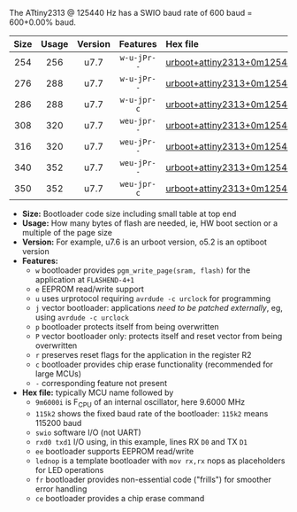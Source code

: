 The ATtiny2313 @ 125440 Hz has a SWIO baud rate of 600 baud = 600+0.00% baud.

|Size|Usage|Version|Features|Hex file|
|:-:|:-:|:-:|:-:|:--|
|254|256|u7.7|`w-u-jPr--`|[urboot+attiny2313+0m125440i++++0k6_swio_rxd0_txd1_lednop.hex](https://raw.githubusercontent.com/stefanrueger/urboot.hex/main/mcus/attiny2313/internal_oscillator/fint+0m125440_Hz/br++++0k6_bps/urboot+attiny2313+0m125440i++++0k6_swio_rxd0_txd1_lednop.hex)|
|276|288|u7.7|`w-u-jPr--`|[urboot+attiny2313+0m125440i++++0k6_swio_rxd0_txd1_lednop_fr.hex](https://raw.githubusercontent.com/stefanrueger/urboot.hex/main/mcus/attiny2313/internal_oscillator/fint+0m125440_Hz/br++++0k6_bps/urboot+attiny2313+0m125440i++++0k6_swio_rxd0_txd1_lednop_fr.hex)|
|286|288|u7.7|`w-u-jpr-c`|[urboot+attiny2313+0m125440i++++0k6_swio_rxd0_txd1_lednop_fr_ce.hex](https://raw.githubusercontent.com/stefanrueger/urboot.hex/main/mcus/attiny2313/internal_oscillator/fint+0m125440_Hz/br++++0k6_bps/urboot+attiny2313+0m125440i++++0k6_swio_rxd0_txd1_lednop_fr_ce.hex)|
|308|320|u7.7|`weu-jpr--`|[urboot+attiny2313+0m125440i++++0k6_swio_rxd0_txd1_ee_lednop.hex](https://raw.githubusercontent.com/stefanrueger/urboot.hex/main/mcus/attiny2313/internal_oscillator/fint+0m125440_Hz/br++++0k6_bps/urboot+attiny2313+0m125440i++++0k6_swio_rxd0_txd1_ee_lednop.hex)|
|316|320|u7.7|`weu-jPr--`|[urboot+attiny2313+0m125440i++++0k6_swio_rxd0_txd1_ee.hex](https://raw.githubusercontent.com/stefanrueger/urboot.hex/main/mcus/attiny2313/internal_oscillator/fint+0m125440_Hz/br++++0k6_bps/urboot+attiny2313+0m125440i++++0k6_swio_rxd0_txd1_ee.hex)|
|340|352|u7.7|`weu-jPr--`|[urboot+attiny2313+0m125440i++++0k6_swio_rxd0_txd1_ee_lednop_fr.hex](https://raw.githubusercontent.com/stefanrueger/urboot.hex/main/mcus/attiny2313/internal_oscillator/fint+0m125440_Hz/br++++0k6_bps/urboot+attiny2313+0m125440i++++0k6_swio_rxd0_txd1_ee_lednop_fr.hex)|
|350|352|u7.7|`weu-jpr-c`|[urboot+attiny2313+0m125440i++++0k6_swio_rxd0_txd1_ee_lednop_fr_ce.hex](https://raw.githubusercontent.com/stefanrueger/urboot.hex/main/mcus/attiny2313/internal_oscillator/fint+0m125440_Hz/br++++0k6_bps/urboot+attiny2313+0m125440i++++0k6_swio_rxd0_txd1_ee_lednop_fr_ce.hex)|

- **Size:** Bootloader code size including small table at top end
- **Usage:** How many bytes of flash are needed, ie, HW boot section or a multiple of the page size
- **Version:** For example, u7.6 is an urboot version, o5.2 is an optiboot version
- **Features:**
  + `w` bootloader provides `pgm_write_page(sram, flash)` for the application at `FLASHEND-4+1`
  + `e` EEPROM read/write support
  + `u` uses urprotocol requiring `avrdude -c urclock` for programming
  + `j` vector bootloader: applications *need to be patched externally*, eg, using `avrdude -c urclock`
  + `p` bootloader protects itself from being overwritten
  + `P` vector bootloader only: protects itself and reset vector from being overwritten
  + `r` preserves reset flags for the application in the register R2
  + `c` bootloader provides chip erase functionality (recommended for large MCUs)
  + `-` corresponding feature not present
- **Hex file:** typically MCU name followed by
  + `9m6000i` is F<sub>CPU</sub> of an internal oscillator, here 9.6000 MHz
  + `115k2` shows the fixed baud rate of the bootloader: `115k2` means 115200 baud
  + `swio` software I/O (not UART)
  + `rxd0 txd1` I/O using, in this example, lines RX `D0` and TX `D1`
  + `ee` bootloader supports EEPROM read/write
  + `lednop` is a template bootloader with `mov rx,rx` nops as placeholders for LED operations
  + `fr` bootloader provides non-essential code ("frills") for smoother error handling
  + `ce` bootloader provides a chip erase command
